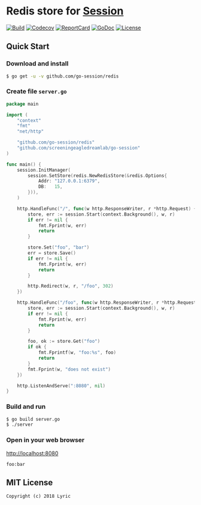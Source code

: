 # Redis store for [Session](https://github.com/screeningeagledreamlab/go-session)

[![Build][Build-Status-Image]][Build-Status-Url] [![Codecov][codecov-image]][codecov-url] [![ReportCard][reportcard-image]][reportcard-url] [![GoDoc][godoc-image]][godoc-url] [![License][license-image]][license-url]

## Quick Start

### Download and install

```bash
$ go get -u -v github.com/go-session/redis
```

### Create file `server.go`

```go
package main

import (
	"context"
	"fmt"
	"net/http"

	"github.com/go-session/redis"
	"github.com/screeningeagledreamlab/go-session"
)

func main() {
	session.InitManager(
		session.SetStore(redis.NewRedisStore(&redis.Options{
			Addr: "127.0.0.1:6379",
			DB:   15,
		})),
	)

	http.HandleFunc("/", func(w http.ResponseWriter, r *http.Request) {
		store, err := session.Start(context.Background(), w, r)
		if err != nil {
			fmt.Fprint(w, err)
			return
		}

		store.Set("foo", "bar")
		err = store.Save()
		if err != nil {
			fmt.Fprint(w, err)
			return
		}

		http.Redirect(w, r, "/foo", 302)
	})

	http.HandleFunc("/foo", func(w http.ResponseWriter, r *http.Request) {
		store, err := session.Start(context.Background(), w, r)
		if err != nil {
			fmt.Fprint(w, err)
			return
		}

		foo, ok := store.Get("foo")
		if ok {
			fmt.Fprintf(w, "foo:%s", foo)
			return
		}
		fmt.Fprint(w, "does not exist")
	})

	http.ListenAndServe(":8080", nil)
}
```

### Build and run

```bash
$ go build server.go
$ ./server
```

### Open in your web browser

<http://localhost:8080>

    foo:bar

## MIT License

    Copyright (c) 2018 Lyric

[Build-Status-Url]: https://travis-ci.org/go-session/redis
[Build-Status-Image]: https://travis-ci.org/go-session/redis.svg?branch=master
[codecov-url]: https://codecov.io/gh/go-session/redis
[codecov-image]: https://codecov.io/gh/go-session/redis/branch/master/graph/badge.svg
[reportcard-url]: https://goreportcard.com/report/github.com/go-session/redis
[reportcard-image]: https://goreportcard.com/badge/github.com/go-session/redis
[godoc-url]: https://godoc.org/github.com/go-session/redis
[godoc-image]: https://godoc.org/github.com/go-session/redis?status.svg
[license-url]: http://opensource.org/licenses/MIT
[license-image]: https://img.shields.io/npm/l/express.svg
